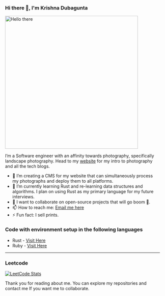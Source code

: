 ### Hi there 👋, I'm Krishna Dubagunta

<img src="https://www.krishnadubagunta.com/images/me.jpg" width="432px" alt="Hello there" />

I’m a Software engineer with an affinity towards photography, specifically landscape photography. Head to my [website](https://krishnadubagunta.com) for my intro to photography and all the tech blogs.

- 🔭 I’m creating a CMS for my website that can simultaneously process my photographs and deploy them to all platforms.
- 🌱 I’m currently learning Rust and re-learning data structures and algorithms. I plan on using Rust as my primary language for my future interviews.
- 👯 I want to collaborate on open-source projects that will go boom 🎇.
- 📫 How to reach me: [Email me here](mailto:info@krishnadubagunta.com)
-  ⚡ Fun fact: I sell prints.

### Code with environment setup in the following languages

- Rust - [Visit Here](https://github.com/krishnadubagunta/rust)
- Ruby - [Visit Here](https://github.com/krishnadubagunta/ruby)

---

### Leetcode

[![LeetCode Stats](https://leetcode-stats.vercel.app/api?username=strangeranda&theme=dark)](https://github.com/JeremyTsaii/leetcode-stats)

Thank you for reading about me. You can explore my repositories and contact me If you want me to collaborate.
<!--

Here are some ideas to get you started:


- 🌱 I’m currently learning ...
- 👯 I’m looking to collaborate on ...
- 🤔 I’m looking for help with ...
- 💬 Ask me about ...
- 📫 How to reach me: ...
- 😄 Pronouns: ...
- ⚡ Fun fact: ...
-->
